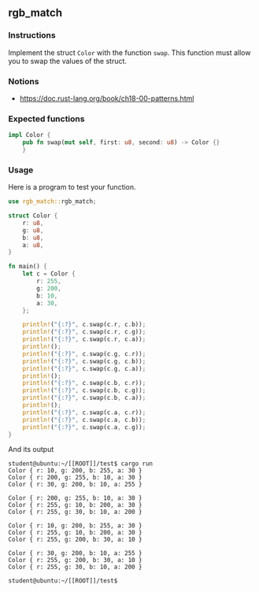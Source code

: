 ## rgb_match

### Instructions

Implement the struct `Color` with the function `swap`.
This function must allow you to swap the values of the struct.

### Notions

- https://doc.rust-lang.org/book/ch18-00-patterns.html

### Expected functions

```rust
impl Color {
    pub fn swap(mut self, first: u8, second: u8) -> Color {}
    }
```

### Usage

Here is a program to test your function.

```rust
use rgb_match::rgb_match;

struct Color {
    r: u8,
    g: u8,
    b: u8,
    a: u8,
}

fn main() {
    let c = Color {
        r: 255,
        g: 200,
        b: 10,
        a: 30,
    };

    println!("{:?}", c.swap(c.r, c.b));
    println!("{:?}", c.swap(c.r, c.g));
    println!("{:?}", c.swap(c.r, c.a));
    println!();
    println!("{:?}", c.swap(c.g, c.r));
    println!("{:?}", c.swap(c.g, c.b));
    println!("{:?}", c.swap(c.g, c.a));
    println!();
    println!("{:?}", c.swap(c.b, c.r));
    println!("{:?}", c.swap(c.b, c.g));
    println!("{:?}", c.swap(c.b, c.a));
    println!();
    println!("{:?}", c.swap(c.a, c.r));
    println!("{:?}", c.swap(c.a, c.b));
    println!("{:?}", c.swap(c.a, c.g));
}
```

And its output

```console
student@ubuntu:~/[[ROOT]]/test$ cargo run
Color { r: 10, g: 200, b: 255, a: 30 }
Color { r: 200, g: 255, b: 10, a: 30 }
Color { r: 30, g: 200, b: 10, a: 255 }

Color { r: 200, g: 255, b: 10, a: 30 }
Color { r: 255, g: 10, b: 200, a: 30 }
Color { r: 255, g: 30, b: 10, a: 200 }

Color { r: 10, g: 200, b: 255, a: 30 }
Color { r: 255, g: 10, b: 200, a: 30 }
Color { r: 255, g: 200, b: 30, a: 10 }

Color { r: 30, g: 200, b: 10, a: 255 }
Color { r: 255, g: 200, b: 30, a: 10 }
Color { r: 255, g: 30, b: 10, a: 200 }

student@ubuntu:~/[[ROOT]]/test$
```
